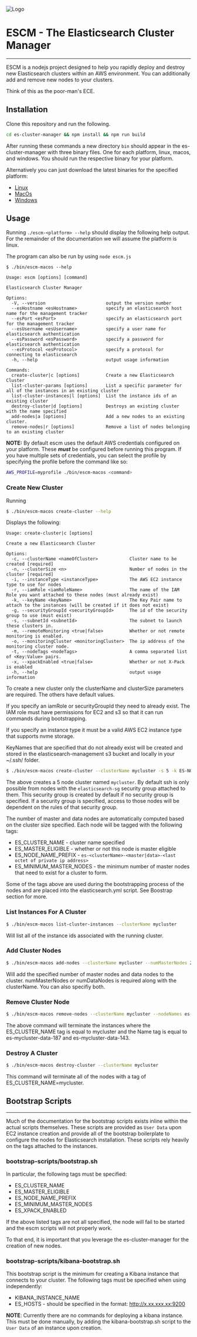 ![Logo](./logo.png)
# ESCM - The Elasticsearch Cluster Manager
----

ESCM is a nodejs project designed to help you rapidly deploy and destroy new Elasticsearch clusters within an AWS environment. You can additionally add and remove new nodes to your clusters.

Think of this as the poor-man's ECE.

## Installation

Clone this repository and run the following.

```bash
cd es-cluster-manager && npm install && npm run build
```

After running these commands a new directory `bin` should appear in the es-cluster-manager with three binary files. One for each platform, linux, macos, and windows. You should run the respective binary for your platform.

Alternatively you can just download the latest binaries for the specified platform:
* [Linux](https://github.com/nightshiftdevelopment/es-cluster-manager/releases/download/v1.0.0/escm-macos)
* [MacOs](https://github.com/nightshiftdevelopment/es-cluster-manager/releases/download/v1.0.0/escm-macos)
* [Windows](https://github.com/nightshiftdevelopment/es-cluster-manager/releases/download/v1.0.0/escm-win.exe)


## Usage

Running `./escm-<platform> --help` should display the following help output. For the remainder of the documentation we will assume the platform is linux.

The program can also be run by using `node escm.js`



```
$ ./bin/escm-macos --help

Usage: escm [options] [command]

Elasticsearch Cluster Manager

Options:
  -V, --version                       output the version number
  --esHostname <esHostname>           specify an elasticsearch host name for the management tracker
  --esPort <esPort>                   specify an elasticsearch port for the management tracker
  --esUsername <esUsername>           specify a user name for elasticsearch authentication
  --esPassword <esPassword>           specify a password for elasticsearch authentication
  --esProtocol <esProtocol>           specify a protocol for connecting to elasticsearch
  -h, --help                          output usage information

Commands:
  create-cluster|c [options]          Create a new Elasticsearch Cluster
  list-cluster-params [options]       List a specific parameter for all of the instances in an existing cluster
  list-cluster-instances|l [options]  List the instance ids of an existing cluster
  destroy-cluster|d [options]         Destroys an existing cluster with the name specified
  add-nodes|a [options]               Add a new nodes to an existing cluster.
  remove-nodes|r [options]            Remove a list of nodes belonging to an existing cluster
  ```

**NOTE:** By default escm uses the default AWS credentials configured on your platform. These ***must*** be configured before running this program. If you have multiple sets of credentials, you can select the profile by specifying the profile before the command like so:

```bash
AWS_PROFILE=myprofile ./bin/escm-macos <command>
```

### Create New Cluster
Running

```bash
$ ./bin/escm-macos create-cluster --help
```

Displays the following:

```
Usage: create-cluster|c [options]

Create a new Elasticsearch Cluster

Options:
  -c, --clusterName <nameOfCluster>            Cluster name to be created [required]
  -n, --clusterSize <n>                        Number of nodes in the cluster [required]
  -i, --instanceType <instanceType>            The AWS EC2 instance type to use for nodes
  -r, --iamRole <iamRoleName>                  The name of the IAM Role you want attached to these nodes (must already exist)
  -k, --keyName <keyName>                      The Key Pair name to attach to the instances (will be created if it does not exist)
  -g, --securityGroupId <securityGroupId>      The id of the security group to use (must exist)
  -s, --subnetId <subnetId>                    The subnet to launch these clusters in.
  -m, --remoteMonitoring <true|false>          Whether or not remote monitoring is enabled.
  -o, --monitoringCluster <monitoringCluster>  The ip address of the monitoring cluster node.
  -t, --nodeTags <nodeTags>                    A comma separated list of <Key:Value> pairs.
  -x, --xpackEnabled <true|false>              Whether or not X-Pack is enabled
  -h, --help                                   output usage information
```
To create a new cluster only the clusterName and clusterSize parameters are required. The others have default values.

If you specify an iamRole or securityGroupId they need to already exist. The IAM role must have permissions for EC2 and s3 so that it can run commands during bootstrapping.

If you specify an instance type it must be a valid AWS EC2 instance type that supports nvme storage.

KeyNames that are specified that do not already exist will be created and stored in the elasticsearch-management s3 bucket and locally in your ~/.ssh/ folder.

```bash
$ ./bin/escm-macos create-cluster --clusterName mycluster -s 5 -k ES-NODES-KEY-PAIR
```

The above creates a 5 node cluster named `mycluster`. By default ssh is only possible from nodes with the `elasticsearch-sg` security group attached to them. This security group is created by default if no security group is specified. If a security group is specified, access to those nodes will be dependent on the rules of that security group.

The number of master and data nodes are automatically computed based on the cluster size specified. Each node will be tagged with the following tags:
* ES_CLUSTER_NAME - cluster name specified
* ES_MASTER_ELIGIBLE - whether or not this node is master eligible
* ES_NODE_NAME_PREFIX - `es-<clusterName>-<master|data>-<last octet of private ip address>`
* ES_MINIMUM_MASTER_NODES - the minimum number of master nodes that need to exist for a cluster to form.

Some of the tags above are used during the bootstrapping process of the nodes and are placed into the elasticsearch.yml script. See Boostrap section for more.

### List Instances For A Cluster
```bash
$ ./bin/escm-macos list-cluster-instances --clusterName mycluster
```

Will list all of the instance ids associated with the running cluster.

### Add Cluster Nodes
```bash
$ ./bin/escm-macos add-nodes --clusterName mycluster --numMasterNodes 2 --numDataNodes 4
```

Will add the specified number of master nodes and data nodes to the cluster. numMasterNodes or numDataNodes is required along with the clusterName. You can also specifiy both.

### Remove Cluster Node

```bash
$ ./bin/escm-macos remove-nodes --clusterName mycluster --nodeNames es-mycluster-data-187,es-mycluster-data-143
```

The above command will terminate the instances where the ES_CLUSTER_NAME tag is equal to mycluster and the Name tag is equal to es-mycluster-data-187 and es-mycluster-data-143.

### Destroy A Cluster

```bash
$ ./bin/escm-macos destroy-cluster --clusterName mycluster
```
This command will terminate all of the nodes with a tag of ES_CLUSTER_NAME=mycluster.



## Bootstrap Scripts
----
Much of the documentation for the bootstrap scripts exists inline within the actual scripts themselves. These scripts are provided as `User Data` upon EC2 instance creation and provide all of the bootstrap boilerplate to configure the nodes for Elasticsearch installation. These scripts rely heavily on the tags attached to the instances.

### bootstrap-scripts/bootstrap.sh

In particular, the following tags must be specified:

* ES_CLUSTER_NAME
* ES_MASTER_ELIGIBLE
* ES_NODE_NAME_PREFIX
* ES_MINIMUM_MASTER_NODES
* ES_XPACK_ENABLED

If the above listed tags are not all specified, the node will fail to be started and the escm scripts will not properly work.

To that end, it is important that you leverage the es-cluster-manager for the creation of new nodes.

### bootstrap-scripts/kibana-bootstrap.sh

This bootstrap script is the minimum for creating a Kibana instance that connects to your cluster. The following tags must be specified when using independently:

* KIBANA_INSTANCE_NAME
* ES_HOSTS - should be specified in the format: http://x.xx.xxx.xx:9200

**NOTE**: Currently there are no commands for deploying a kibana instance. This must be done manually, by adding the kibana-bootstrap.sh script to the `User Data` of an instance upon creation.
